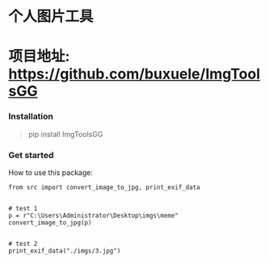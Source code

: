 # 个人图片工具

# 项目地址:  https://github.com/buxuele/ImgToolsGG



### Installation

> pip install ImgToolsGG

### Get started
How to use this package:

```
from src import convert_image_to_jpg, print_exif_data


# test 1
p = r"C:\Users\Administrator\Desktop\imgs\meme"
convert_image_to_jpg(p)


# test 2
print_exif_data("./imgs/3.jpg")

```


